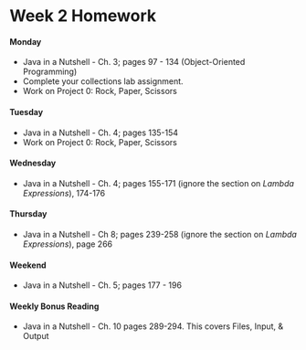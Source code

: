 # Week 2 Homework

#### Monday

* Java in a Nutshell - Ch. 3; pages 97 - 134 (Object-Oriented Programming)
* Complete your collections lab assignment.
* Work on Project 0: Rock, Paper, Scissors

#### Tuesday

* Java in a Nutshell - Ch. 4; pages 135-154 
* Work on Project 0: Rock, Paper, Scissors

#### Wednesday

* Java in a Nutshell - Ch. 4; pages 155-171 (ignore the section on _Lambda Expressions_), 174-176

#### Thursday

* Java in a Nutshell - Ch 8; pages 239-258 (ignore the section on _Lambda Expressions_), page 266

#### Weekend

* Java in a Nutshell - Ch. 5; pages 177 - 196

#### Weekly Bonus Reading

* Java in a Nutshell - Ch. 10 pages 289-294. This covers Files, Input, & Output
